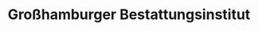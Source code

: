 ---
title: "Großhamburger Bestattungsinstitut"
url: /hamburg/grosshamburger-bestattungsinstitut-braamkamp/
shop: Bestattungen
---